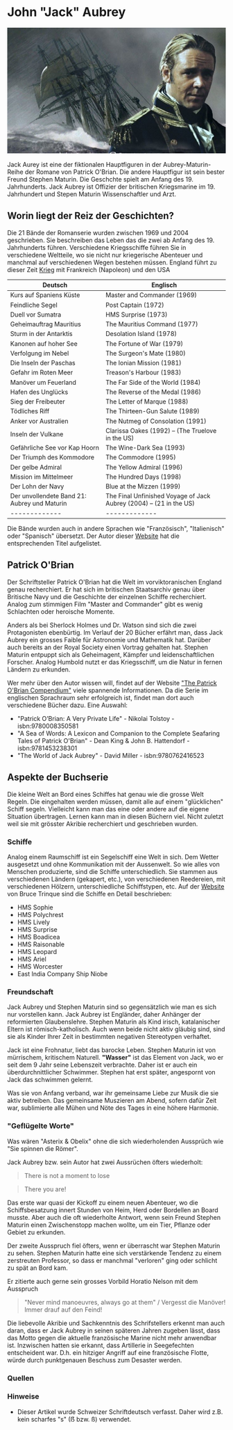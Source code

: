 # John "Jack" Aubrey  

![Filmplakat: Master and Commander](/image/ja1.jpeg)

Jack Aurey ist eine der fiktionalen Hauptfiguren in der Aubrey-Maturin-Reihe der Romane von Patrick O'Brian.  Die andere Hauptfigur ist sein bester Freund Stephen Maturin. Die Geschchte spielt am Anfang des 19. Jahrhunderts. Jack Aubrey ist Offizier der britischen Kriegsmarine im 19. Jahrhundert und Stepen Maturin Wissenschaftler und Arzt.

## Worin liegt der Reiz der Geschichten?  

Die 21 Bände der Romanserie wurden zwischen 1969 und 2004 geschrieben. Sie beschreiben das Leben das die zwei ab Anfang des 19. Jahrhunderts führen. Verschiedene Kriegsschiffe führen Sie in verschiedene Weltteile, wo sie nicht nur kriegerische Abenteuer und manchmal auf verschiedenen Wegen bestehen müssen. England führt zu dieser Zeit [Krieg](https://de.wikipedia.org/wiki/Geschichte_der_Royal_Navy#Die_Kriege_mit_Frankreich_und_den_USA_von_1756_bis_1815) mit Frankreich (Napoleon) und den USA

| 	Deutsch	| 	Englisch	| 
| 	-------------	| 	-------------	| 
| 	Kurs auf Spaniens Küste	| 	Master and Commander (1969)	| 
| 	Feindliche Segel	| 	Post Captain (1972)	| 
| 	Duell vor Sumatra	| 	HMS Surprise (1973)	| 
| 	Geheimauftrag Mauritius	| 	The Mauritius Command (1977)	| 
| 	Sturm in der Antarktis	| 	Desolation Island (1978)	| 
| 	Kanonen auf hoher See	| 	The Fortune of War (1979)	| 
| 	Verfolgung im Nebel	| 	The Surgeon's Mate (1980)	| 
| 	Die Inseln der Paschas	| 	The Ionian Mission (1981)	| 
| 	Gefahr im Roten Meer	| 	Treason's Harbour (1983)	| 
| 	Manöver um Feuerland	| 	The Far Side of the World (1984)	| 
| 	Hafen des Unglücks	| 	The Reverse of the Medal (1986)	| 
| 	Sieg der Freibeuter	| 	The Letter of Marque (1988)	| 
| 	Tödliches Riff	| 	The Thirteen-Gun Salute (1989)	| 
| 	Anker vor Australien	| 	The Nutmeg of Consolation (1991)	| 
| 	Inseln der Vulkane	| 	Clarissa Oakes (1992) – (The Truelove in the US)	| 
| 	Gefährliche See vor Kap Hoorn	| 	The Wine-Dark Sea (1993)	| 
| 	Der Triumph des Kommodore	| 	The Commodore (1995)	| 
| 	Der gelbe Admiral	| 	The Yellow Admiral (1996)	| 
| 	Mission im Mittelmeer	| 	The Hundred Days (1998)	| 
| 	Der Lohn der Navy	| 	Blue at the Mizzen (1999)	| 
| 	Der unvollendete Band 21: Aubrey und Maturin	| 	The Final Unfinished Voyage of Jack Aubrey (2004) – (21 in the US)	| 
| 	-------------	| 	-------------	| 

Die Bände wurden auch in andere Sprachen wie "Französisch", "Italienisch" oder "Spanisch" übersetzt. Der Autor dieser [Website](https://www.jack-aubrey-stephen-maturin-serie.de/) hat die entsprechenden Titel aufgelistet.  

## Patrick O'Brian  

Der Schriftsteller Patrick O'Brian hat die Welt im vorviktoranischen England genau recherchiert. Er hat sich im britischen Staatsarchiv genau über Britische Navy und die Geschichte der einzelnen Schiffe recherchiert. Analog zum stimmigen Film "Master and Commander" gibt es wenig Schlachten oder heroische Momente.  

Anders als bei Sherlock Holmes und Dr. Watson sind sich die zwei Protagonisten ebenbürtig. Im Verlauf der 20 Bücher erfährt man, dass Jack Aubrey ein grosses Faible für Astronomie und Mathematik hat. Darüber auch bereits an der Royal Society einen Vortrag gehalten hat. Stephen Maturin entpuppt sich als Geheimagent, Kämpfer und leidenschaftlichen Forscher. Analog Humbold nutzt er das Kriegsschiff, um die Natur in fernen Ländern zu erkunden.  

Wer mehr über den Autor wissen will, findet auf der Website ["The Patrick O'Brian Compendium"](https://www.patrickobrian.com/) viele spannende Informationen. Da die Serie im englischen Sprachraum sehr erfolgreich ist, findet man dort auch verschiedene Bücher dazu. Eine Auswahl:    

+ "Patrick O’Brian: A Very Private Life" - Nikolai Tolstoy - isbn:9780008350581  
+ "A Sea of Words: A Lexicon and Companion to the Complete Seafaring Tales of Patrick O'Brian" - Dean King & John B. Hattendorf - isbn:9781453238301  
+ "The World of Jack Aubrey" - David Miller - isbn:9780762416523  

## Aspekte der Buchserie  

Die kleine Welt an Bord eines Schiffes hat genau wie die grosse Welt Regeln. Die eingehalten werden müssen, damit alle auf einem "glücklichen" Schiff segeln. Vielleicht kann man das eine oder andere auf die eigene Situation übertragen. Lernen kann man in diesen Büchern viel. Nicht zuletzt weil sie mit grösster Akribie recherchiert und geschrieben wurden.  

### Schiffe  

Analog einem Raumschiff ist ein Segelschiff eine Welt in sich. Dem Wetter ausgesetzt und ohne Kommunikation mit der Aussenwelt. So wie alles von Menschen produzierte, sind die Schiffe unterschiedlich. Sie stammen aus verschiedenen Ländern (gekapert, etc.), von verschiedenen Reedereien, mit verschiedenen Hölzern, unterschiedliche Schiffstypen, etc. Auf der [Website](https://www.ctbasses.com/misc/BruceTrinque/) von Bruce Trinque sind die Schiffe en Detail beschrieben:  

* HMS Sophie  
* HMS Polychrest  
* HMS Lively  
* HMS Surprise  
* HMS Boadicea  
* HMS Raisonable  
* HMS Leopard  
* HMS Ariel  
* HMS Worcester  
* East India Company Ship Niobe  

### Freundschaft  

Jack Aubrey und Stephen Maturin sind so gegensätzlich wie man es sich nur vorstellen kann. Jack Aubrey ist Engländer, daher Anhänger der reformierten Glaubenslehre. Stephen Maturin als Kind irisch, katalanischer Eltern ist römisch-katholisch. Auch wenn beide nicht aktiv gläubig sind, sind sie als Kinder Ihrer Zeit in bestimmten negativen Stereotypen verhaftet.  

Jack ist eine Frohnatur, liebt das barocke Leben. Stephen Maturin ist von mürrischem, kritischem Naturell. **"Wasser"** ist das Element von Jack, wo er seit dem 9 Jahr seine Lebenszeit verbrachte. Daher ist er auch ein überdurchnittlicher Schwimmer. Stephen hat erst später, angespornt von Jack das schwimmen gelernt.

Was sie von Anfang verband, war ihr gemeinsame Liebe zur Musik die sie aktiv betreiben. Das gemeinsame Muszieren am Abend, sofern dafür Zeit war, sublimierte alle Mühen und Nöte des Tages in eine höhere Harmonie.  

### "Geflügelte Worte"  

Was wären "Asterix & Obelix" ohne die sich wiederholenden Aussprüch wie "Sie spinnen die Römer".  

Jack Aubrey bzw. sein Autor hat zwei Aussrüchen öfters wiederholt:  

>There is not a moment to lose 
 
>There you are!  

Das erste war quasi der Kickoff zu einem neuen Abenteuer, wo die Schiffsbesatzung innert Stunden von Heim, Herd oder Bordellen an Board musste. Aber auch die oft wiederholte Antwort, wenn sein Freund Stephen Maturin einen Zwischenstopp machen wollte, um ein Tier, Pflanze oder Gebiet zu erkunden.  

Der zweite Ausspruch fiel öfters, wenn er überrascht war Stephen Maturin zu sehen. Stephen Maturin hatte eine sich verstärkende Tendenz zu einem zerstreuten Professor, so dass er manchmal "verloren" ging oder schlicht zu spät an Bord kam.  

Er zitierte auch gerne sein grosses Vorbild Horatio Nelson mit dem Ausspruch

 >"Never mind manoeuvres, always go at them" / Vergesst die Manöver! Immer drauf auf den Feind!  

Die liebevolle Akribie und Sachkenntnis des Schrifstellers erkennt man auch daran, dass er Jack Aubrey in seinen späteren Jahren zugeben lässt, dass das Motto gegen die aktuelle französische Marine nicht mehr anwendbar ist. Inzwischen hatten sie erkannt, dass Artillerie in Seegefechten entscheident war. D.h. ein hitziger Angriff auf eine französische Flotte, würde durch punktgenauen Beschuss zum Desaster werden.  

### Quellen


### Hinweise  

* Dieser Artikel wurde Schweizer Schriftdeutsch verfasst. Daher wird z.B. kein scharfes "s" (ẞ bzw. ß) verwendet.  



